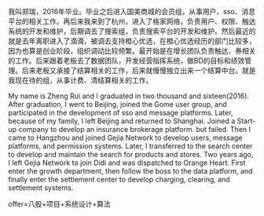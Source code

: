 我叫郑瑞，2016年毕业。毕业之后进入国美商城的会员组，从事用户、sso、消息平台的相关工作。再后来我来到了杭州，进入了格家网络，负责用户、权限、触达系统的开发和维护，后期调去了搜索组，负责搜索平台的开发和维护。然后最近的就是去年离职进入了滴滴，被调去支持橙心优选，在橙心优选经历的部门比较多，因为也算是创业阶段，组织调动比较频繁。最开始是在增长团队负责触达、券相关的工作。后来跟着老板去了数据团队，开发经营指挥系统，做BD的目标和绩效管理。后来老板又承接了结算相关的工作，后来就慢慢独立出来一个结算中台。就是我现在待的组，从事计费、清结算相关的工作。

My name is Zheng Rui and I graduated in two thousand and sixteen(2016). After graduation, I went to Beijing, joined the Gome user group, and participated in the development of sso and message platforms. Later, because of my family, I left Beijing and returned to Shanghai. Joined a Start-up company to develop an insurance brokerage platform. but failed. Then I came to Hangzhou and joined Gejia Network to develop users, message platforms, and permission systems. Later, I transferred to the search center to develop and maintain the search for products and stores. Two years ago, I left Gejia Network to join Didi and was dispatched to Orange Heart. First enter the growth department, then follow the boss to the data platform, and finally enter the settlement center to develop charging, clearing, and settlement systems.



offer=八股+项目+系统设计+算法